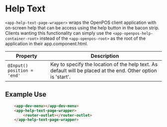 # Help Text

`<app-help-text-page-wrapper>` wraps the OpenPOS client application with on-screen help that can be access using the help button in the bacon strip.
Clients wanting this functionality can simply use the `<app-openpos-help-container-root>` instead of the `<app-openpos-root>` as the root of the application in their app.component.html.

Property | Description
---------|------------
`@Input() position = 'end'` | Key to specify the location of the help text. As default will be placed at the end. Other option is 'start'.

## Example Use
```html
    <app-dev-menu></app-dev-menu>
    <app-help-text-page-wrapper>
        <router-outlet></router-outlet>
    </app-help-text-page-wrapper>
```